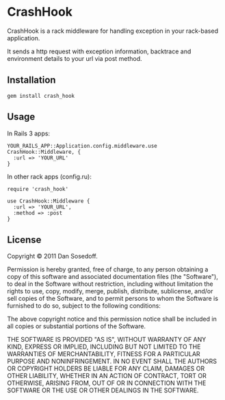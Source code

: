 # CrashHook

CrashHook is a rack middleware for handling exception in your rack-based application.

It sends a http request with exception information, backtrace and environment details to your url via post method.

## Installation

    gem install crash_hook

## Usage

In Rails 3 apps:

    YOUR_RAILS_APP::Application.config.middleware.use CrashHook::Middleware, {
      :url => 'YOUR_URL'
    }

In other rack apps (config.ru):

    require 'crash_hook'

    use CrashHook::Middleware {
      :url => 'YOUR_URL',
      :method => :post
    }

## License

Copyright © 2011 Dan Sosedoff.

Permission is hereby granted, free of charge, to any person obtaining a copy of this software and associated documentation files (the "Software"), to deal in the Software without restriction, including without limitation the rights to use, copy, modify, merge, publish, distribute, sublicense, and/or sell copies of the Software, and to permit persons to whom the Software is furnished to do so, subject to the following conditions:

The above copyright notice and this permission notice shall be included in all copies or substantial portions of the Software.

THE SOFTWARE IS PROVIDED "AS IS", WITHOUT WARRANTY OF ANY KIND, EXPRESS OR IMPLIED, INCLUDING BUT NOT LIMITED TO THE WARRANTIES OF MERCHANTABILITY, FITNESS FOR A PARTICULAR PURPOSE AND NONINFRINGEMENT. IN NO EVENT SHALL THE AUTHORS OR COPYRIGHT HOLDERS BE LIABLE FOR ANY CLAIM, DAMAGES OR OTHER LIABILITY, WHETHER IN AN ACTION OF CONTRACT, TORT OR OTHERWISE, ARISING FROM, OUT OF OR IN CONNECTION WITH THE SOFTWARE OR THE USE OR OTHER DEALINGS IN THE SOFTWARE.